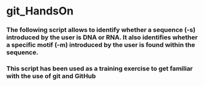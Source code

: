 # git_HandsOn


### The following script allows to identify whether a sequence (-s) introduced by the user is DNA or RNA. It also identifies whether a specific motif (-m) introduced by the user is found within the sequence.

### This script has been used as a training exercise to get familiar with the use of git and GitHub
